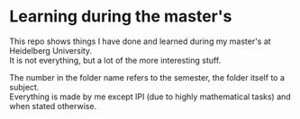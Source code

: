 # Learning during the master's 

This repo shows things I have done and learned during my master's at Heidelberg University. <br/>
It is not everything, but a lot of the more interesting stuff.

The number in the folder name refers to the semester, the folder itself to a subject. <br/>
Everything is made by me except IPI (due to highly mathematical tasks) and when stated otherwise.
